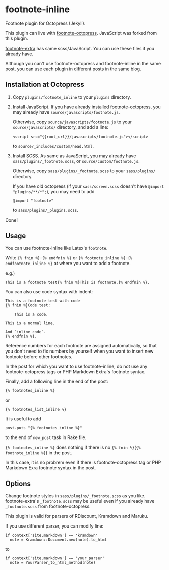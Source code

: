 footnote-inline
===============

Footnote plugin for Octopress (Jekyll).

This plugin can live with
[footnote-octopress](https://github.com/fcy/footnote-octopress).
JavaScript was forked from this plugin.

[footnote-extra](https://github.com/rcmdnk/footnote-extra)
has same scss/JavaScript. You can use these files if you already have.

Although you can't use footnote-octopress and footnote-inline
in the same post,
you can use each plugin in different posts in the same blog.

## Installation at Octopress

1. Copy `plugins/footnote_inline`
   to your `plugins` directory.

1. Install JavaScript.
   If you have already installed footnote-octopress,
   you may already have `source/javascripts/footnote.js`.

   Otherwise, copy `source/javascripts/footnote.js` to your
   `source/javascripts/` directory,
   and add a line:

    `<script src="{{root_url}}/javascripts/footnote.js"></script>`

   to `source/_includes/custom/head.html`.

1. Install SCSS.
   As same as JavaScript,
   you may already have `sass/plugins/_footnote.scss`,
   or `source/custom/footnote.js`.

   Otherwise, copy `sass/plugins/_footnote.scss`
   to your `sass/plugins/` directory.

   If you have old octopress
   (if your `sass/screen.scss` doesn't have `@import "plugins/**/*";`),
   you may need to add

    `@import "footnote"`

   to `sass/plugins/_plugins.scss`.

Done!

## Usage

You can use footnote-inline like Latex's `footnote`.

Write `{% fnin %}`-`{% endfnin %}` or `{% footnote_inline %}`-`{% endfootnote_inline %}`
at where you want to add a footnote.

e.g.)

    This is a footnote test{% fnin %}This is footnote.{% endfnin %}.

You can also use code syntax with indent:

    This is a footnote test with code
    {% fnin %}Code test:
    
        This is a code.
    
    This is a normal line.
    
    And `inline code`.
    {% endfnin %}.

Reference numbers for each footnote are assigned automatically,
so that you don't need to fix numbers by yourself
when you want to insert new footnote before other footnotes.

In the post for which you want to use footnote-inline,
do not use any footnote-octopress tags or PHP Markdown Extra's
footnote syntax.

Finally, add a following line in the end of the post:

    {% footnotes_inline %}

or

    {% footnotes_list_inline %}

It is useful to add

    post.puts "{% footnotes_inline %}"

to the end of `new_post` task in Rake file.

`{% footnotes_inline %}` does nothing if there is no
`{% fnin %}`(`{% footnote_inline %}`)
in the post.

In this case, it is no probrem even if there is footnote-octopress tag 
or PHP Markdown Exra footnote syntax in the post.

## Options

Change footnote styles in `sass/plugins/_footnote.scss` as you like.
footnote-extra's `_footnote.scss` may be useful
even if you already have `_footnote.scss` from footnote-octopress.

This plugin is valid for parsers of RDiscount, Kramdown and Maruku.

If you use different parser, you can modify
line:

    if context['site.markdown'] == 'kramdown'
      note = Kramdown::Document.new(note).to_html

to

    if context['site.markdown'] == 'your_parser'
      note = YourParser_to_html_method(note)
